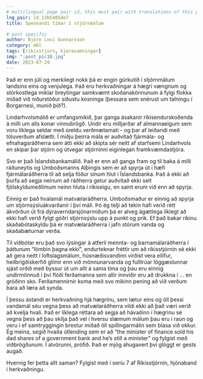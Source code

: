 ```yaml
---
# multilingual page pair id, this must pair with translations of this page. (This name must be unique)
lng_pair: id_13b5405de7
title: Spennandi tímar í stjórnmálum

# post specific
author: Björn Leví Gunnarsson
category: mbl
tags: [rikisstjorn, kjarasamningar]
img: ":post_pic10.jpg"
date: 2023-07-29
---
```


Það er enn júlí og merkilegt nokk þá er engin gúrkutíð í stjórnmálum landsins eins og venjulega. Það eru herkvaðningar á hægri vængnum og stórkostlega miklar breytingar samkvæmt skoðanakönnunum á fylgi flokka miðað við niðurstöður síðustu kosninga (þessara sem snérust um talningu í Borgarnesi, munið þið?).

Lindarhvolsmálið er umfangsmikið, þar ganga ásakanir ríkisendurskoðenda á milli um alls konar vinnubrögð. Undir eru milljarðar af almannaeigum sem voru líklega seldar með úreldu verðmætamati - og þar af leiðandi með töluverðum afslætti. Í miðju þeirra mála er auðvitað fjármála- og efnahagsráðherra sem átti ekki að skipta sér neitt af starfsemi Lindarhvols en skipar þar stjórn og útvegar stjórninni eiginlegan framkvæmdastjóra. 

Svo er það Íslandsbankamálið. Það er enn að ganga fram og til baka á milli ráðuneytis og Umboðsmanns Alþingis sem er að spyrja út í hæfi fjármálaráðherra til að selja föður sínum hlut í Íslandsbanka. Það á ekki að þurfa að segja neinum að ráðherra getur auðvitað ekki selt fjölskyldumeðlimum neinn hluta í ríkiseigu, en samt erum við enn að spyrja.

Einnig er það hvalamál matvælaráðherra. Umboðsmaður er einnig að spyrja um stjórnsýsluákvarðanir í því máli. Þó ég telji að tekin hafi verið rétt ákvörðun út frá dýraverndarsjónarmiðum þá er alveg ágætlega líklegt að ekki hafi verið fylgt góðri stjórnsýslu upp á punkt og prik. Ef það bakar ríkinu skaðabótaskyldu þá er matvælaráðherra í jafn stórum vanda og skaðabæturnar verða. 

Til viðbótar eru það svo lýsingar á atferli mennta- og barnamálaráðherra í þáttunum “lömbin þagna ekki”, endurteknar fréttir um að ríkisstjórnin sé ekki að gera neitt í loftslagsmálum, húsnæðisvandinn virðist vera eilífur, heilbrigðiskerfið glímir enn við mönnunarvanda og fulltrúar löggæslunnar sjást orðið með byssur út um allt á sama tíma og þau eru einnig undirmönnuð í því flóði ferðamanna sem allir innviðir eru að drukkna í … en gróðinn sko. Ferðamennirnir koma með svo mikinn pening að við verðum bara að læra að synda.

Í þessu ástandi er herkvaðning hjá hægrinu, sem lætur eins og öll þessi vandamál séu vegna þess að matvælaráðherra vildi ekki að það væri verið að kvelja hvali. Það er líklega réttara að segja að hávaðinn í hægrinu sé vegna þess að þau skilja það vel í hversu slæmum málum þau eru í raun og veru í ef samtryggingin brestur miðað öll spillingarmálin sem blasa við okkur. Ég meina, segið hvaða útlending sem er að “the minister of finance sold his dad shares of a government bank and he’s still a minister” og fylgist með viðbrögðunum. Í alvörunni, prófið. Það er mjög áhugavert því glöggt er gests augað.

Hvernig fer þetta allt saman? Fylgist með í seríu 7 af Ríkisstjórnin, hjónaband í herkvaðningu.
